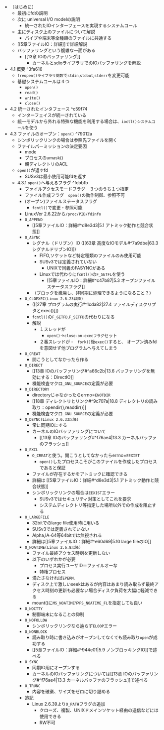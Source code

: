 - （はじめに）
	- 最初にfdの説明
	- 次に universal I/O modelの説明
		- 統一されたIOインターフェースを実現するシステムコール
	- 主にディスク上のファイルについて解説
		- パイプや端末等全種類のファイルに共通する
	- [[5章ファイルIO：詳細]]で詳細解説
	- バッファリングという複雑な一面がある
		- [[13章 IOのバッファリング]]
			- カーネルとsdioライブラリでのIOバッファリングを解説
- 4.1 概要 ^3fa616
	- `freopen()ライブラリ関数`で`stdin`,`stdout`,`stderr`を変更可能
	- 基礎システムコールは４つ
		- `open()`
		- `read()`
		- `write()`
		- `close()`
- 4.2 統一されたインタフェース ^c59f74
	- インターフェイスが統一されている
	- 統一モデルから外れる特殊な機能を利用する場合は、`ioctl()システムコール`を使う
- 4.3 ファイルのオープン：`open()` ^79012a
	- シンボリックリンクの場合は参照先ファイルを開く
	- ファイルパーミッションの決定要因
		- mode
		- プロセスのumask()
		- 親ディレクトリのACL
	- `open()`が返すfd
		- SUSv3は最小使用可能fdを返す
	- 4.3.1 `open()`へ与えるフラグ ^fcbbfb
		- ファイルアクセスモードフラグ　３つのうち１つ指定
		- ファイル作成フラグ　`open()`の動作制御、参照不可
		- (オープン)ファイルステータスフラグ
			- `fcntl()`で変更・参照可能
		- LinuxVer 2.6.22から`/proc/PID/fdinfo`
		- `O_APPEND`
			- [[5章ファイルIO：詳細#^d8e3d3|5.1 アトミック動作と競合状態]]
		- `O_ASYNC`
			- シグナル（ドリブン）IO ([[63章 高度なIOモデル#^7a9dbe|63.3シグナルドリブンIO]])
				- FIFO,ソケットなど特定種類のファイルのみ使用可能
				- SUSv3では定義されていない
					- UNIXで同義のFASYNCがある
				- Linuxでは代わりに`fcntl()`の`F_SETFL`を使う
					- [[5章ファイルIO：詳細#^c47b87|5.3 オープンファイルステータスフラグ]]
			- （ブロックを撤廃し、非同期に処理できるようになること？）
		- `O_CLOEXEC(Linux 2.6.23以降)`
			- ([[27章 プログラムの実行#^1cda82|27.4 ファイルディスクリプタとexec()]])
			- `fcntl()`の`F_GETFD`,`F_SETFD`の代わりになる
			- 解説
				- １スレッドが
					- `open()`->`close-on-execフラグ`セット
				- ２番スレッドが
					-　`fork()`後`exec()`すると、
				オープン済みfdを意図せず他プログラムへ与えてしまう
		- `O_CREAT`
			- 開こうとしてなかったら作る
		- `O_DIRECT`
			- [[13章 IOのバッファリング#^a66c2b|13.6 バッファリングを無効にする：DirectIO]]
			- 機能検査マクロ`_GNU_SOURCE`の定義が必要
		- `O_DIRECTORY`
			- directoryじゃなかったらerrno=`ENOTDIR`
			- [[18章 ディレクトリとリンク#^9c707a|18.8 ディレクトリの読み取り：opendir(),readdir()]]
			- 機能検査マクロ`_GNU_SOURCE`の定義が必要
		- `O_DSYNC(Linux 2.6.33以降)`
			- 常に同期IOにする
			- カーネルのIOバッファリングについて
				- [[13章 IOのバッファリング#^f76ae4|13.3 カーネルバッファのフラッシュ]]
		- `O_EXCL`
			- `O_CREAT`と使う。開こうとしてなかったらerrno=`EEXIST`
				- `open()`したプロセスこそがこのファイルを作成したプロセスであると保証
			- ファイルが存在するかをアトミックに確認できる
			- 詳細は [[5章ファイルIO：詳細#^d8e3d3|5.1 アトミック動作と競合状態]]
			- シンボリックリンクの場合は`EEXIST`エラー
				- SUSv3ではセキュリティ対策としてこれを要求
				- システムディレクトリ等指定した場所以外での作成を阻止する
		- `O_LARGEFILE`
			- 32bitでのlarge file使用時に用いる
			- SUSv3では定義されていない
			- Alpha,IA-64等64bitでは無視される
			- 詳細は[[5章ファイルIO：詳細#^e60d69|5.10 large fileのIO]]
		- `O_NOATIME(Linux 2.6.8以降)`
			- ファイル最終アクセス時刻を更新しない
			- 以下のいずれかが必要
				- プロセス実行ユーザID＝ファイルオーな
				- 特権プロセス
			- 満たさなければ`EPERM`.
			- ディスク上で激しいseekはあるが内容はあまり読み取らず最終アクセス時刻の更新も必要ない場合ディスク負荷を大幅に軽減できる
			- mount()に`MS_NOATIME`や`FS_NOATIME_FL`を指定しても良い
		- `O_NOCTTY`
			- 制御端末になることの抑制
		- `O_NOFOLLOW`
			- シンボリックリンクなら辿らず`ELOOP`エラー
		- `O_NONBLOCK`
			- 読み取り時に書き込みがオープンしてなくても読み取り`open`が成功する
			- [[5章ファイルIO：詳細#^944e01|5.9 ノンブロッキングIO]]で述べる
		- `O_SYNC`
			- 同期IO用にオープンする
			- カーネルのIOバッファリングについては[[13章 IOのバッファリング#^f76ae4|13.3 カーネルバッファのフラッシュ]]で述べる
		- `O_TRUNC`
			- 内容を破棄、サイズをゼロに切り詰める
		- 追記
			- Linux 2.6.39より`O_PATH`フラグの追加
				- クローズ、複製、UNIXドメインソケット経由の送信などには使用できる
				- RW不可